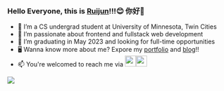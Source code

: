 
### Hello Everyone, this is [Ruijun](https://ruijun-ni.github.io/)!!!😊 你好👋

- 🔭 I’m a CS undergrad student at University of Minnesota, Twin Cities 
- 🌱 I’m passionate about frontend and fullstack web development
- 👯 I’m graduating in May 2023 and looking for full-time opportunities
- 🖥️ Wanna know more about me? Expore my [portfolio](https://ruijun-ni.github.io) and [blog](https://ruijun-ni.github.io/blog/)!!
- 📫 You're welcomed to reach me via  <a href="mailto:ruijun23sde@gmail.com" title="Email"><img src="/assets/GmailSM.svg" height="25" aria-hidden="true"></a><a href="https://www.linkedin.com/in/ruijunni/" title="LinkedIn"><img src="/assets/LinkedInSM.svg" height="25" aria-hidden="true" style="margin-right: 5px;"></a>

<img src='https://github-readme-stats.vercel.app/api/top-langs/?username=ruijun-ni&layout=compact&count_private=true&theme=vue'/>

<!--
<img width='500' src="https://activity-graph.herokuapp.com/graph?username=ruijun-ni&theme=minimal" />

[![Top Langs](https://github-readme-stats.vercel.app/api/top-langs/?username=reginanee&layout=compact&count_private=true&theme=radical)](https://github.com/anuraghazra/github-readme-stats)
  
  
![Regina's GitHub stats](https://github-readme-stats.vercel.app/api?username=reginanee&show_icons=true&theme=radical) -->



<!-- ![Regina's github activity graph](https://activity-graph.herokuapp.com/graph?username=reginanee) -->
 

